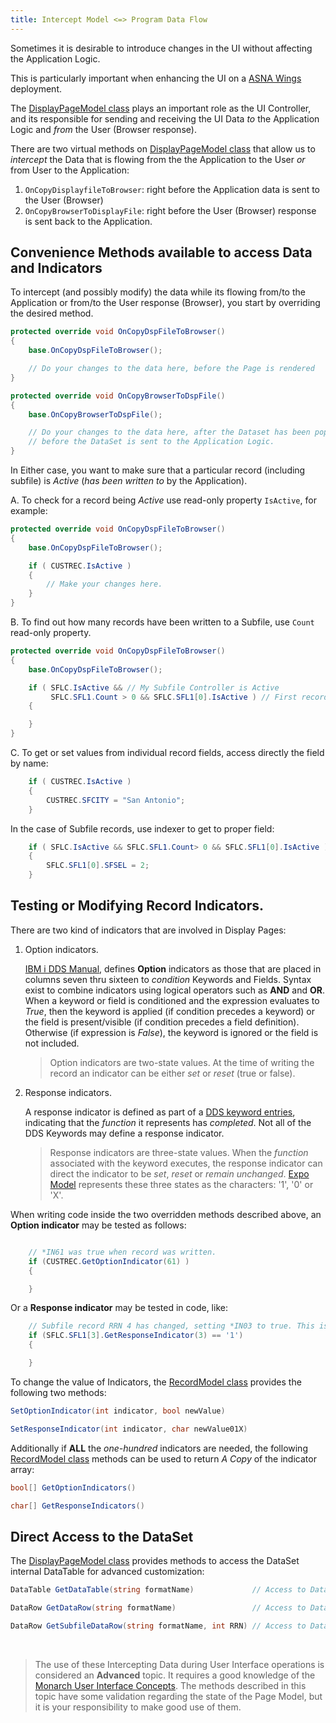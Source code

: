 ```yaml
---
title: Intercept Model <=> Program Data Flow
---
```


Sometimes it is desirable to introduce changes in the UI without affecting the Application Logic.

This is particularly important when enhancing the UI on a [ASNA Wings](https://docs.asna.com/documentation/Help170/Wings/_HTML/Welcome.htm) deployment.

The [DisplayPageModel class](/reference/expo/qsys-expo-model/display-page-model.html) plays an important role as the UI Controller, and its responsible for sending and receiving the UI Data *to* the Application Logic and *from* the User (Browser response).

There are two virtual methods on [DisplayPageModel class](/reference/expo/qsys-expo-model/display-page-model.html) that allow us to *intercept* the Data that is flowing from the the Application to the User *or* from User to the Application:

1. `OnCopyDisplayfileToBrowser`: right before the Application data is sent to the User (Browser) 
2. `OnCopyBrowserToDisplayFile`: right before the User (Browser) response is sent back to the Application.

## Convenience Methods available to access Data and Indicators

To intercept (and possibly modify) the data while its flowing from/to the Application or from/to the User response (Browser), you start by overriding the desired method.

```cs
protected override void OnCopyDspFileToBrowser()
{
    base.OnCopyDspFileToBrowser();

    // Do your changes to the data here, before the Page is rendered
}

protected override void OnCopyBrowserToDspFile()
{
    base.OnCopyBrowserToDspFile();

    // Do your changes to the data here, after the Dataset has been populated, right 
    // before the DataSet is sent to the Application Logic.
}
```

In Either case, you want to make sure that a particular record (including subfile) is *Active* (*has been written to* by the Application).

A. To check for a record being *Active* use read-only property `IsActive`, for example:

```cs
protected override void OnCopyDspFileToBrowser()
{
    base.OnCopyDspFileToBrowser();

    if ( CUSTREC.IsActive )
    {
        // Make your changes here.
    }
}

```

B. To find out how many records have been written to a Subfile, use `Count` read-only property.

```cs
protected override void OnCopyDspFileToBrowser()
{
    base.OnCopyDspFileToBrowser();

    if ( SFLC.IsActive && // My Subfile Controller is Active
         SFLC.SFL1.Count > 0 && SFLC.SFL1[0].IsActive ) // First record on the Subfile is Active
    {

    }
}
```


C. To get or set values from individual record fields, access directly the field by name:

```cs
    if ( CUSTREC.IsActive )
    {
        CUSTREC.SFCITY = "San Antonio";
    }
```

In the case of Subfile records, use indexer to get to proper field:

```cs
    if ( SFLC.IsActive && SFLC.SFL1.Count> 0 && SFLC.SFL1[0].IsActive ) 
    {
        SFLC.SFL1[0].SFSEL = 2;
    }
```

## Testing or Modifying Record Indicators.

There are two kind of indicators that are involved in Display Pages:
1. Option indicators.

    [IBM i DDS Manual](https://www.ibm.com/docs/en/i/7.5?topic=44-condition-display-files-positions-7-through-16), defines **Option** indicators as those that are placed in columns seven thru sixteen to *condition* Keywords and Fields. Syntax exist to combine indicators using logical operators such as **AND** and **OR**. When a keyword or field is conditioned and the expression evaluates to *True*, then the keyword is applied (if condition precedes a keyword) or the field is present/visible (if condition precedes a field definition). Otherwise (if expression is *False*), the keyword is ignored or the field is not included.

    >Option indicators are two-state values. At the time of writing the record an indicator can be either *set* or *reset* (true or false).

2. Response indicators. 

    A response indicator is defined as part of a [DDS keyword entries](https://www.ibm.com/docs/en/i/7.5?topic=ddf-dds-keyword-entries-display-files-positions-45-through-80), indicating that the *function* it represents has *completed*. Not all of the DDS Keywords may define a response indicator.

    >Response indicators are three-state values. When the *function* associated with the keyword executes, the response indicator can direct the indicator to be *set*, *reset* or *remain unchanged*. [Expo Model](/reference/expo/qsys-expo-model/landing-page-namespace.html) represents these three states as the characters: '1', '0' or 'X'.


When writing code inside the two overridden methods described above, an **Option indicator** may be tested as follows:

```cs

    // *IN61 was true when record was written.
    if (CUSTREC.GetOptionIndicator(61) ) 
    {

    }
```

Or a **Response indicator** may be tested in code, like:

```cs
    // Subfile record RRN 4 has changed, setting *IN03 to true. This is assuming that ChangeIndicator is defined on this record.
    if (SFLC.SFL1[3].GetResponseIndicator(3) == '1')
    {

    }
```

To change the value of Indicators, the [RecordModel class](/reference/expo/qsys-expo-model/record-model.html) provides the following two methods:

```cs
SetOptionIndicator(int indicator, bool newValue)

SetResponseIndicator(int indicator, char newValue01X)
```

Additionally if **ALL** the *one-hundred* indicators are needed, the following [RecordModel class](/reference/expo/qsys-expo-model/record-model.html) methods can be used to return *A Copy* of the indicator array:

```cs
bool[] GetOptionIndicators()

char[] GetResponseIndicators()
```

## Direct Access to the DataSet

The [DisplayPageModel class](/reference/expo/qsys-expo-model/display-page-model.html) provides methods to access the DataSet internal DataTable for advanced customization:

```cs
DataTable GetDataTable(string formatName)             // Access to DataTable for any active record (including subfile records)

DataRow GetDataRow(string formatName)                 // Access to DataRow for any active record (non-subfile)

DataRow GetSubfileDataRow(string formatName, int RRN) // Access to DataRow for any active subfile record (requires subfile-record RRN)
```


<br>

>The use of these Intercepting Data during User Interface operations is considered an **Advanced** topic. It requires a good knowledge of the [Monarch User Interface  Concepts](https://asnaqsys.github.io/concepts/user-interface/ui-overview.html). The methods described in this topic have some validation regarding the state of the Page Model, but it is your responsibility to make good use of them.